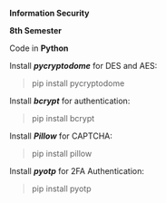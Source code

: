 **Information Security**


**8th Semester** 


Code in **Python**


Install **_pycryptodome_** for DES and AES:


>  pip install pycryptodome

Install **_bcrypt_** for authentication:


>  pip install bcrypt


Install **_Pillow_** for CAPTCHA:


>  pip install pillow


Install **_pyotp_** for 2FA Authentication:


>  pip install pyotp
